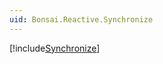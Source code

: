 ```yaml
---
uid: Bonsai.Reactive.Synchronize
---
```


[!include[Synchronize](~/articles/reactive-synchronize.md)]